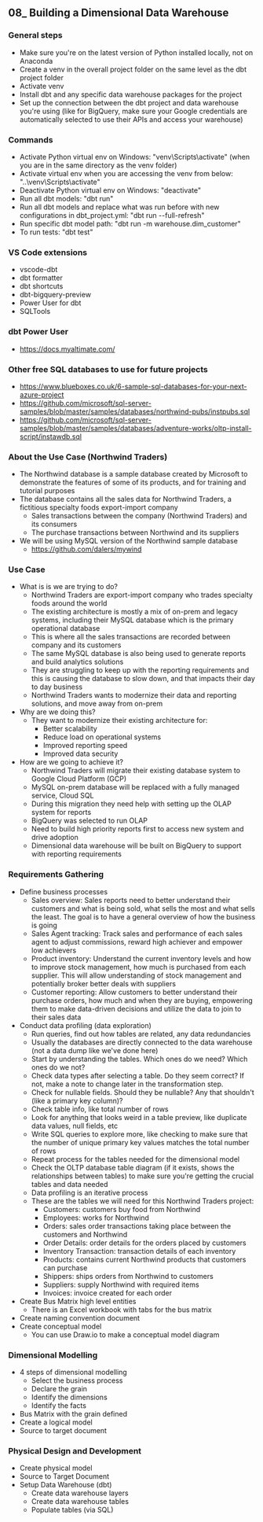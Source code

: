 ## 08_ Building a Dimensional Data Warehouse

### General steps
- Make sure you're on the latest version of Python installed locally, not on Anaconda
- Create a venv in the overall project folder on the same level as the dbt project folder
- Activate venv
- Install dbt and any specific data warehouse packages for the project
- Set up the connection between the dbt project and data warehouse you're using (like for BigQuery, make sure your Google credentials are automatically selected to use their APIs and access your warehouse)

### Commands
- Activate Python virtual env on Windows: "venv\Scripts\activate" (when you are in the same directory as the venv folder)
- Activate virtual env when you are accessing the venv from below: "..\venv\Scripts\activate"
- Deactivate Python virtual env on Windows: "deactivate"
- Run all dbt models: "dbt run"
- Run all dbt models and replace what was run before with new configurations in dbt_project.yml: "dbt run --full-refresh"
- Run specific dbt model path: "dbt run -m warehouse.dim_customer"
- To run tests: "dbt test"

### VS Code extensions
- vscode-dbt
- dbt formatter
- dbt shortcuts
- dbt-bigquery-preview
- Power User for dbt
- SQLTools

### dbt Power User
- https://docs.myaltimate.com/

### Other free SQL databases to use for future projects
- https://www.blueboxes.co.uk/6-sample-sql-databases-for-your-next-azure-project
- https://github.com/microsoft/sql-server-samples/blob/master/samples/databases/northwind-pubs/instpubs.sql
- https://github.com/microsoft/sql-server-samples/blob/master/samples/databases/adventure-works/oltp-install-script/instawdb.sql

### About the Use Case (Northwind Traders)
- The Northwind database is a sample database created by Microsoft to demonstrate the features of some of its products, and for training and tutorial purposes
- The database contains all the sales data for Northwind Traders, a fictitious specialty foods export-import company
  - Sales transactions between the company (Northwind Traders) and its consumers
  - The purchase transactions between Northwind and its suppliers
- We will be using MySQL version of the Northwind sample database
  - https://github.com/dalers/mywind

### Use Case
- What is is we are trying to do?
  - Northwind Traders are export-import company who trades specialty foods around the world
  - The existing architecture is mostly a mix of on-prem and legacy systems, including their MySQL database which is the primary operational database
  - This is where all the sales transactions are recorded between company and its customers
  - The same MySQL database is also being used to generate reports and build analytics solutions
  - They are struggling to keep up with the reporting requirements and this is causing the database to slow down, and that impacts their day to day business
  - Northwind Traders wants to modernize their data and reporting solutions, and move away from on-prem
- Why are we doing this?
  - They want to modernize their existing architecture for:
    - Better scalability
    - Reduce load on operational systems
    - Improved reporting speed
    - Improved data security
- How are we going to achieve it?
  - Northwind Traders will migrate their existing database system to Google Cloud Platform (GCP)
  - MySQL on-prem database will be replaced with a fully managed service, Cloud SQL
  - During this migration they need help with setting up the OLAP system for reports
  - BigQuery was selected to run OLAP
  - Need to build high priority reports first to access new system and drive adoption
  - Dimensional data warehouse will be built on BigQuery to support with reporting requirements

### Requirements Gathering
- Define business processes
  - Sales overview: Sales reports need to better understand their customers and what is being sold, what sells the most and what sells the least. The goal is to have a general overview of how the business is going
  - Sales Agent tracking: Track sales and performance of each sales agent to adjust commissions, reward high achiever and empower low achievers
  - Product inventory: Understand the current inventory levels and how to improve stock management, how much is purchased from each supplier. This will allow understanding of stock management and potentially broker better deals with suppliers
  - Customer reporting: Allow customers to better understand their purchase orders, how much and when they are buying, empowering them to make data-driven decisions and utilize the data to join to their sales data
- Conduct data profiling (data exploration)
  - Run queries, find out how tables are related, any data redundancies 
  - Usually the databases are directly connected to the data warehouse (not a data dump like we've done here)
  - Start by understanding the tables. Which ones do we need? Which ones do we not?
  - Check data types after selecting a table. Do they seem correct? If not, make a note to change later in the transformation step.
  - Check for nullable fields. Should they be nullable? Any that shouldn't (like a primary key column)?
  - Check table info, like total number of rows
  - Look for anything that looks weird in a table preview, like duplicate data values, null fields, etc
  - Write SQL queries to explore more, like checking to make sure that the number of unique primary key values matches the total number of rows
  - Repeat process for the tables needed for the dimensional model
  - Check the OLTP database table diagram (if it exists, shows the relationships between tables) to make sure you're getting the crucial tables and data needed
  - Data profiling is an iterative process
  - These are the tables we will need for this Northwind Traders project:
    - Customers: customers buy food from Northwind
    - Employees: works for Northwind
    - Orders: sales order transactions taking place between the customers and Northwind
    - Order Details: order details for the orders placed by customers
    - Inventory Transaction: transaction details of each inventory
    - Products: contains current Northwind products that customers can purchase
    - Shippers: ships orders from Northwind to customers
    - Suppliers: supply Northwind with required items
    - Invoices: invoice created for each order
- Create Bus Matrix high level entities
  - There is an Excel workbook with tabs for the bus matrix
- Create naming convention document
- Create conceptual model
  - You can use Draw.io to make a conceptual model diagram

### Dimensional Modelling
- 4 steps of dimensional modelling
  - Select the business process
  - Declare the grain
  - Identify the dimensions
  - Identify the facts
- Bus Matrix with the grain defined
- Create a logical model
- Source to target document

### Physical Design and Development
- Create physical model
- Source to Target Document
- Setup Data Warehouse (dbt)
  - Create data warehouse layers
  - Create data warehouse tables
  - Populate tables (via SQL)